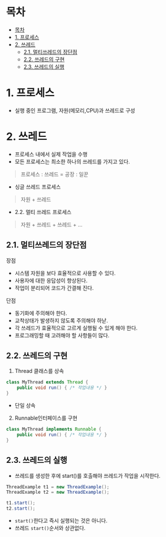 # 목차
- [목차](#목차)
- [1. 프로세스](#1-프로세스)
- [2. 쓰레드](#2-쓰레드)
  - [2.1. 멀티쓰레드의 장단점](#21-멀티쓰레드의-장단점)
  - [2.2. 쓰레드의 구현](#22-쓰레드의-구현)
  - [2.3. 쓰레드의 실행](#23-쓰레드의-실행)


# 1. 프로세스
- 실행 중인 프로그램, 자원(메모리,CPU)과 쓰레드로 구성

# 2. 쓰레드
- 프로세스 내에서 실제 작업을 수행
- 모든 프로세스는 최소한 하나의 쓰레드를 가지고 있다.

> 프로세스 : 쓰레드 = 공장 : 일꾼

- 싱글 쓰레드 프로세스
> 자원 + 쓰레드

- 2.2. 멀티 쓰레드 프로세스
> 자원 + 쓰레드 + 쓰레드 + ...

## 2.1. 멀티쓰레드의 장단점
장점
- 시스템 자원을 보다 효율적으로 사용할 수 있다.
- 사용자에 대한 응답성이 향상된다.
- 작업이 분리되어 코드가 간결해 진다.

단점
- 동기화에 주의해야 한다.
- 교착상태가 발생하지 않도록 주의해야 하낟.
- 각 쓰레드가 효율적으로 고르게 실행될 수 있게 해야 한다.
- 프로그래밍할 때 고려해야 할 사항들이 많다.

## 2.2. 쓰레드의 구현

1. Thread 클래스를 상속
```java
class MyThread extends Thread {
    public void run() { /* 작업내용 */ }
}
```
- 단일 상속
2. Runnable인터페이스를 구현
```java
class MyThread implements Runnable {
    public void run() { /* 작업내용 */ }
}
```

## 2.3. 쓰레드의 실행
- 쓰레드를 생성한 후에 start()를 호출해야 쓰레드가 작업을 시작한다.
```java
ThreadExample t1 = new ThreadExample(); 
ThreadExample t2 = new ThreadExample();

t1.start();
t2.start(); 
```
- `start()`한다고 즉시 실행되는 것은 아니다.
- 쓰레드 `start()`순서와 상관없다.